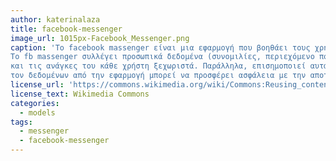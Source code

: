 ```yaml
---
author: katerinalaza
title: facebook-messenger
image_url: 1015px-Facebook_Messenger.png
caption: 'Το facebook massenger είναι μια εφαρμογή που βοηθάει τους χρήστες να επικοινωνούν μεταξύ τους εξ αποστάσεως με την μόνη προϋπόθεση ο χρηστείς να έχει ένα λογαριασμό στην εφαρμογή και σύνδεση στο διαδίκτυο.
Το fb massenger συλλέγει προσωπικά δεδομένα (συνομιλίες, περιεχόμενο που παράγει ο χρηστείς, την το τοποθεσία του κλπ.) με σκοπώ να μπορεί να προσαρμοστεί σύμφωνα με τα ενδιαφέροντα 
και τις ανάγκες του κάθε χρήστη ξεχωριστά. Παράλληλα, επισημοποιεί αυτά τα δεδομένα για έρευνες που αφορούν τον κλάδο των διαφημίσεων και την δημιουργία καινοτομιών. Η καταγραφεί 
τον δεδομένων από την εφαρμογή μπορεί να προσφέρει ασφάλεια με την αποτροπή ανεπίτρεπτων ή και εγκληματικών ενεργειών.'
license_url: 'https://commons.wikimedia.org/wiki/Commons:Reusing_content_outside_Wikimedia?fbclid=IwAR3evZQFYa6yGLe69ecwyKCXLhiOu9x1UsqMR6sn38cP3fAT2xNADyZFLYg'
license_text: Wikimedia Commons
categories:
  - models
tags:
  - messenger
  - facebook-messenger
---
```

